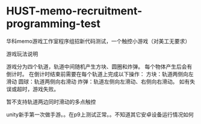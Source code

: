 # HUST-memo-recruitment-programming-test
华科memo游戏工作室程序组招新代码测试，一个触控小游戏（对美工无要求）

游戏玩法说明

游戏分为四个轨道，轨道中间随机产生方块、圆圈和炸弹。
每个物体产生后会有倒计时。
在倒计时结束前需要在每个轨道上完成以下操作：
方块：轨道两侧向左滑动
圆球：轨道两侧向右滑动
炸弹：轨道左侧向左滑动、右侧向右滑动。
如有失误或超时，游戏失败。

暂不支持轨道两边同时滑动的多点触控

unity新手第一次做手游。。在p9上测试正常。。不知道其它安卓设备运行情况如何
